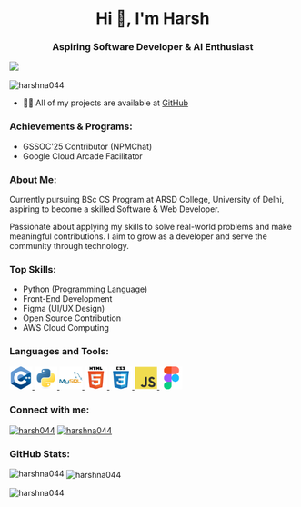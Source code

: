 <h1 align="center">Hi 👋, I'm Harsh</h1>
<h3 align="center">Aspiring Software Developer & AI Enthusiast</h3>
<img src="https://user-images.githubusercontent.com/55389276/140866485-8fb1c876-9a8f-4d6a-98dc-08c4981eaf70.gif">

<p align="left"> <img src="https://komarev.com/ghpvc/?username=harshna044&label=Profile%20views&color=0e75b6&style=flat" alt="harshna044" /> </p>

- 👨‍💻 All of my projects are available at [GitHub](https://github.com/HarshNA044)

<h3 align="left">Achievements & Programs:</h3>
<ul>
    <li>GSSOC'25 Contributor (NPMChat)</li>
    <li>Google Cloud Arcade Facilitator</li>
</ul>

<h3 align="left">About Me:</h3>
<p>
Currently pursuing BSc CS Program at ARSD College, University of Delhi, aspiring to become a skilled Software & Web Developer.</p>
<p>
Passionate about applying my skills to solve real-world problems and make meaningful contributions. I aim to grow as a developer and serve the community through technology.
</p>

<h3 align="left">Top Skills:</h3>
<ul>
    <li>Python (Programming Language)</li>
    <li>Front-End Development</li>
    <li>Figma (UI/UX Design)</li>
    <li>Open Source Contribution</li>
    <li>AWS Cloud Computing</li>
</ul>

<h3 align="left">Languages and Tools:</h3>
<p align="left"> 
<a href="https://www.w3schools.com/cpp/" target="_blank" rel="noreferrer"> <img src="https://raw.githubusercontent.com/devicons/devicon/master/icons/cplusplus/cplusplus-original.svg" alt="cplusplus" width="40" height="40"/> </a> 
<a href="https://www.python.org" target="_blank" rel="noreferrer"> <img src="https://raw.githubusercontent.com/devicons/devicon/master/icons/python/python-original.svg" alt="python" width="40" height="40"/> </a>
<a href="https://www.mysql.com/" target="_blank" rel="noreferrer"> <img src="https://raw.githubusercontent.com/devicons/devicon/master/icons/mysql/mysql-original-wordmark.svg" alt="mysql" width="40" height="40"/> </a>
<a href="https://www.w3.org/html/" target="_blank" rel="noreferrer"> <img src="https://raw.githubusercontent.com/devicons/devicon/master/icons/html5/html5-original-wordmark.svg" alt="html5" width="40" height="40"/> </a> 
<a href="https://www.w3schools.com/css/" target="_blank" rel="noreferrer"> <img src="https://raw.githubusercontent.com/devicons/devicon/master/icons/css3/css3-original-wordmark.svg" alt="css3" width="40" height="40"/> </a> 
<a href="https://developer.mozilla.org/en-US/docs/Web/JavaScript" target="_blank" rel="noreferrer"> <img src="https://raw.githubusercontent.com/devicons/devicon/master/icons/javascript/javascript-original.svg" alt="javascript" width="40" height="40"/> </a> 
<a href="https://www.figma.com/" target="_blank" rel="noreferrer"> 
  <img src="https://raw.githubusercontent.com/devicons/devicon/master/icons/figma/figma-original.svg" alt="figma" width="40" height="40"/> 
</a>

<h3 align="left">Connect with me:</h3>
<p align="left">
<a href="https://linkedin.com/in/harsh044" target="blank"><img align="center" src="https://raw.githubusercontent.com/rahuldkjain/github-profile-readme-generator/master/src/images/icons/Social/linked-in-alt.svg" alt="harsh044" height="30" width="40" /></a>
<a href="https://www.hackerrank.com/harshna044" target="blank"><img align="center" src="https://raw.githubusercontent.com/rahuldkjain/github-profile-readme-generator/master/src/images/icons/Social/hackerrank.svg" alt="harshna044" height="30" width="40" /></a>

<h3 align="left">GitHub Stats:</h3>
<p><img align="left" src="https://github-readme-stats.vercel.app/api/top-langs?username=harshna044&show_icons=true&locale=en&layout=compact" alt="harshna044" /></p>
<p>&nbsp;<img align="center" src="https://github-readme-stats.vercel.app/api?username=harshna044&show_icons=true&theme=radical&locale=en" alt="harshna044" /></p>
<p><img align="center" src="https://github-readme-streak-stats.herokuapp.com/?user=harshna044&" alt="harshna044" /></p>

<!--End-->
